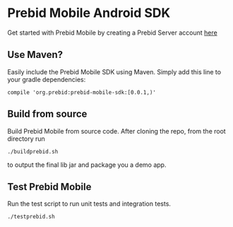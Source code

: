 # Prebid Mobile Android SDK

Get started with Prebid Mobile by creating a Prebid Server account [here](http://prebid.org/prebid-mobile/prebid-mobile-pbs.html)

## Use Maven?

Easily include the Prebid Mobile SDK using Maven. Simply add this line to your gradle dependencies:

```
compile 'org.prebid:prebid-mobile-sdk:[0.0.1,)'
```


## Build from source

Build Prebid Mobile from source code. After cloning the repo, from the root directory run

```
./buildprebid.sh
```

to output the final lib jar and package you a demo app.


## Test Prebid Mobile

Run the test script to run unit tests and integration tests.

```
./testprebid.sh
```
